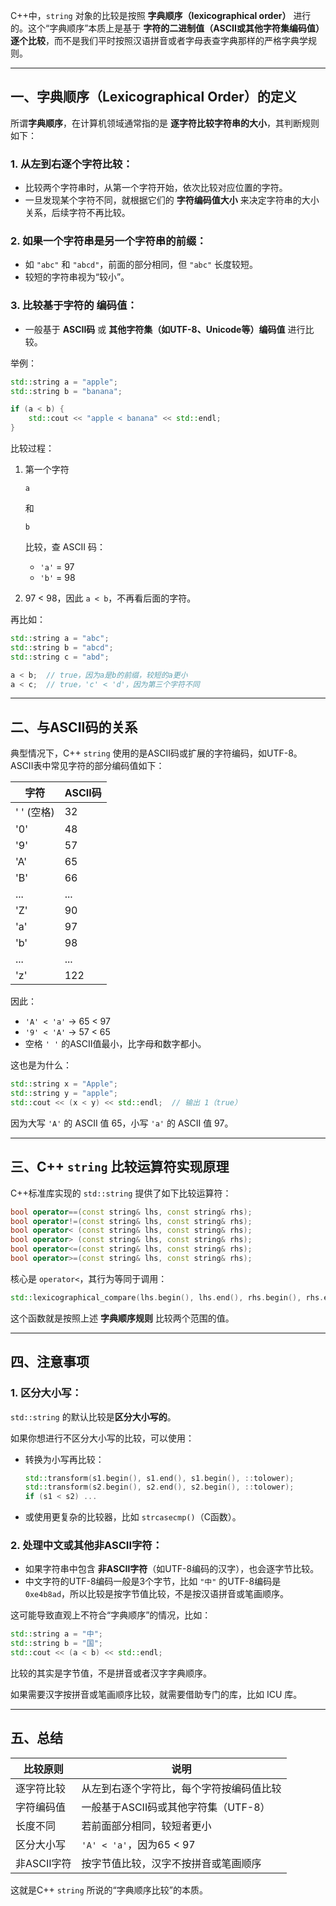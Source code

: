 C++中，`string` 对象的比较是按照 **字典顺序（lexicographical order）** 进行的。这个“字典顺序”本质上是基于 **字符的二进制值（ASCII或其他字符集编码值）逐个比较**，而不是我们平时按照汉语拼音或者字母表查字典那样的严格字典学规则。

------

## 一、字典顺序（Lexicographical Order）的定义

所谓**字典顺序**，在计算机领域通常指的是 **逐字符比较字符串的大小**，其判断规则如下：

### 1. 从左到右逐个字符比较：

-   比较两个字符串时，从第一个字符开始，依次比较对应位置的字符。
-   一旦发现某个字符不同，就根据它们的 **字符编码值大小** 来决定字符串的大小关系，后续字符不再比较。

### 2. 如果一个字符串是另一个字符串的前缀：

-   如 `"abc"` 和 `"abcd"`，前面的部分相同，但 `"abc"` 长度较短。
-   较短的字符串视为“较小”。

### 3. 比较基于字符的 **编码值**：

-   一般基于 **ASCII码** 或 **其他字符集（如UTF-8、Unicode等）编码值** 进行比较。

举例：

```cpp
std::string a = "apple";
std::string b = "banana";

if (a < b) {
    std::cout << "apple < banana" << std::endl;
}
```

比较过程：

1.  第一个字符 

    ```
    a
    ```

     和 

    ```
    b
    ```

     比较，查 ASCII 码：

    -   `'a'` = 97
    -   `'b'` = 98

2.  97 < 98，因此 `a < b`，不再看后面的字符。

再比如：

```cpp
std::string a = "abc";
std::string b = "abcd";
std::string c = "abd";

a < b;  // true，因为a是b的前缀，较短的a更小
a < c;  // true，'c' < 'd'，因为第三个字符不同
```

------

## 二、与ASCII码的关系

典型情况下，C++ `string` 使用的是ASCII码或扩展的字符编码，如UTF-8。
 ASCII表中常见字符的部分编码值如下：

| 字符       | ASCII码 |
| ---------- | ------- |
| ' ' (空格) | 32      |
| '0'        | 48      |
| '9'        | 57      |
| 'A'        | 65      |
| 'B'        | 66      |
| ...        | ...     |
| 'Z'        | 90      |
| 'a'        | 97      |
| 'b'        | 98      |
| ...        | ...     |
| 'z'        | 122     |

因此：

-   `'A' < 'a'` → 65 < 97
-   `'9' < 'A'` → 57 < 65
-   空格 `' '` 的ASCII值最小，比字母和数字都小。

这也是为什么：

```cpp
std::string x = "Apple";
std::string y = "apple";
std::cout << (x < y) << std::endl;  // 输出 1（true）
```

因为大写 `'A'` 的 ASCII 值 65，小写 `'a'` 的 ASCII 值 97。

------

## 三、C++ `string` 比较运算符实现原理

C++标准库实现的 `std::string` 提供了如下比较运算符：

```cpp
bool operator==(const string& lhs, const string& rhs);
bool operator!=(const string& lhs, const string& rhs);
bool operator< (const string& lhs, const string& rhs);
bool operator> (const string& lhs, const string& rhs);
bool operator<=(const string& lhs, const string& rhs);
bool operator>=(const string& lhs, const string& rhs);
```

核心是 `operator<`，其行为等同于调用：

```cpp
std::lexicographical_compare(lhs.begin(), lhs.end(), rhs.begin(), rhs.end());
```

这个函数就是按照上述 **字典顺序规则** 比较两个范围的值。

------

## 四、注意事项

### 1. 区分大小写：

`std::string` 的默认比较是**区分大小写的**。

如果你想进行不区分大小写的比较，可以使用：

-   转换为小写再比较：

    ```cpp
    std::transform(s1.begin(), s1.end(), s1.begin(), ::tolower);
    std::transform(s2.begin(), s2.end(), s2.begin(), ::tolower);
    if (s1 < s2) ...
    ```

-   或使用更复杂的比较器，比如 `strcasecmp()`（C函数）。

### 2. 处理中文或其他非ASCII字符：

-   如果字符串中包含 **非ASCII字符**（如UTF-8编码的汉字），也会逐字节比较。
-   中文字符的UTF-8编码一般是3个字节，比如 `"中"` 的UTF-8编码是 `0xe4b8ad`，所以比较是按字节值比较，不是按汉语拼音或笔画顺序。

这可能导致直观上不符合“字典顺序”的情况，比如：

```cpp
std::string a = "中";
std::string b = "国";
std::cout << (a < b) << std::endl;
```

比较的其实是字节值，不是拼音或者汉字字典顺序。

如果需要汉字按拼音或笔画顺序比较，就需要借助专门的库，比如 ICU 库。

------

## 五、总结

| 比较原则    | 说明                                     |
| ----------- | ---------------------------------------- |
| 逐字符比较  | 从左到右逐个字符比，每个字符按编码值比较 |
| 字符编码值  | 一般基于ASCII码或其他字符集（UTF-8）     |
| 长度不同    | 若前面部分相同，较短者更小               |
| 区分大小写  | `'A' < 'a'`，因为65 < 97                 |
| 非ASCII字符 | 按字节值比较，汉字不按拼音或笔画顺序     |

这就是C++ `string` 所说的“字典顺序比较”的本质。